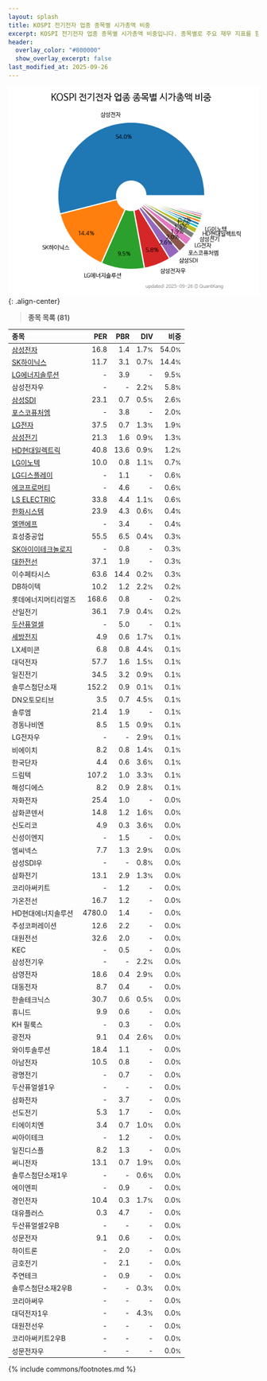 ```yaml
---
layout: splash
title: KOSPI 전기전자 업종 종목별 시가총액 비중
excerpt: KOSPI 전기전자 업종 종목별 시가총액 비중입니다. 종목별로 주요 재무 지표를 함께 표시합니다.
header:
  overlay_color: "#800000"
  show_overlay_excerpt: false
last_modified_at: 2025-09-26
---
```



![KOSPI 전기전자 업종 종목별 시가총액 비중](/stats/sector/images/kospi_업종_전기전자_종목.png){: .align-center}


> **종목 목록 (81)**<a id="list"></a>

| **종목** | **PER** | **PBR** | **DIV** | **비중** |
| :------- | ------: | ------: | ------: | -------: |
| [삼성전자](/005930/) | 16.8 | 1.4 | 1.7<small>%</small> | 54.0<small>%</small> |
| [SK하이닉스](/000660/) | 11.7 | 3.1 | 0.7<small>%</small> | 14.4<small>%</small> |
| [LG에너지솔루션](/373220/) | - | 3.9 | - | 9.5<small>%</small> |
| 삼성전자우 | - | - | 2.2<small>%</small> | 5.8<small>%</small> |
| [삼성SDI](/006400/) | 23.1 | 0.7 | 0.5<small>%</small> | 2.6<small>%</small> |
| [포스코퓨처엠](/003670/) | - | 3.8 | - | 2.0<small>%</small> |
| [LG전자](/066570/) | 37.5 | 0.7 | 1.3<small>%</small> | 1.9<small>%</small> |
| [삼성전기](/009150/) | 21.3 | 1.6 | 0.9<small>%</small> | 1.3<small>%</small> |
| [HD현대일렉트릭](/267260/) | 40.8 | 13.6 | 0.9<small>%</small> | 1.2<small>%</small> |
| [LG이노텍](/011070/) | 10.0 | 0.8 | 1.1<small>%</small> | 0.7<small>%</small> |
| [LG디스플레이](/034220/) | - | 1.1 | - | 0.6<small>%</small> |
| [에코프로머티](/450080/) | - | 4.6 | - | 0.6<small>%</small> |
| [LS ELECTRIC](/010120/) | 33.8 | 4.4 | 1.1<small>%</small> | 0.6<small>%</small> |
| [한화시스템](/272210/) | 23.9 | 4.3 | 0.6<small>%</small> | 0.4<small>%</small> |
| [엘앤에프](/066970/) | - | 3.4 | - | 0.4<small>%</small> |
| 효성중공업 | 55.5 | 6.5 | 0.4<small>%</small> | 0.3<small>%</small> |
| [SK아이이테크놀로지](/361610/) | - | 0.8 | - | 0.3<small>%</small> |
| [대한전선](/001440/) | 37.1 | 1.9 | - | 0.3<small>%</small> |
| 이수페타시스 | 63.6 | 14.4 | 0.2<small>%</small> | 0.3<small>%</small> |
| DB하이텍 | 10.2 | 1.2 | 2.2<small>%</small> | 0.2<small>%</small> |
| 롯데에너지머티리얼즈 | 168.6 | 0.8 | - | 0.2<small>%</small> |
| 산일전기 | 36.1 | 7.9 | 0.4<small>%</small> | 0.2<small>%</small> |
| [두산퓨얼셀](/336260/) | - | 5.0 | - | 0.1<small>%</small> |
| [세방전지](/004490/) | 4.9 | 0.6 | 1.7<small>%</small> | 0.1<small>%</small> |
| LX세미콘 | 6.8 | 0.8 | 4.4<small>%</small> | 0.1<small>%</small> |
| 대덕전자 | 57.7 | 1.6 | 1.5<small>%</small> | 0.1<small>%</small> |
| 일진전기 | 34.5 | 3.2 | 0.9<small>%</small> | 0.1<small>%</small> |
| 솔루스첨단소재 | 152.2 | 0.9 | 0.1<small>%</small> | 0.1<small>%</small> |
| DN오토모티브 | 3.5 | 0.7 | 4.5<small>%</small> | 0.1<small>%</small> |
| 솔루엠 | 21.4 | 1.9 | - | 0.1<small>%</small> |
| 경동나비엔 | 8.5 | 1.5 | 0.9<small>%</small> | 0.1<small>%</small> |
| LG전자우 | - | - | 2.9<small>%</small> | 0.1<small>%</small> |
| 비에이치 | 8.2 | 0.8 | 1.4<small>%</small> | 0.1<small>%</small> |
| 한국단자 | 4.4 | 0.6 | 3.6<small>%</small> | 0.1<small>%</small> |
| 드림텍 | 107.2 | 1.0 | 3.3<small>%</small> | 0.1<small>%</small> |
| 해성디에스 | 8.2 | 0.9 | 2.8<small>%</small> | 0.1<small>%</small> |
| 자화전자 | 25.4 | 1.0 | - | 0.0<small>%</small> |
| 삼화콘덴서 | 14.8 | 1.2 | 1.6<small>%</small> | 0.0<small>%</small> |
| 신도리코 | 4.9 | 0.3 | 3.6<small>%</small> | 0.0<small>%</small> |
| 신성이엔지 | - | 1.5 | - | 0.0<small>%</small> |
| 엠씨넥스 | 7.7 | 1.3 | 2.9<small>%</small> | 0.0<small>%</small> |
| 삼성SDI우 | - | - | 0.8<small>%</small> | 0.0<small>%</small> |
| 삼화전기 | 13.1 | 2.9 | 1.3<small>%</small> | 0.0<small>%</small> |
| 코리아써키트 | - | 1.2 | - | 0.0<small>%</small> |
| 가온전선 | 16.7 | 1.2 | - | 0.0<small>%</small> |
| HD현대에너지솔루션 | 4780.0 | 1.4 | - | 0.0<small>%</small> |
| 주성코퍼레이션 | 12.6 | 2.2 | - | 0.0<small>%</small> |
| 대원전선 | 32.6 | 2.0 | - | 0.0<small>%</small> |
| KEC | - | 0.5 | - | 0.0<small>%</small> |
| 삼성전기우 | - | - | 2.2<small>%</small> | 0.0<small>%</small> |
| 삼영전자 | 18.6 | 0.4 | 2.9<small>%</small> | 0.0<small>%</small> |
| 대동전자 | 8.7 | 0.4 | - | 0.0<small>%</small> |
| 한솔테크닉스 | 30.7 | 0.6 | 0.5<small>%</small> | 0.0<small>%</small> |
| 휴니드 | 9.9 | 0.6 | - | 0.0<small>%</small> |
| KH 필룩스 | - | 0.3 | - | 0.0<small>%</small> |
| 광전자 | 9.1 | 0.4 | 2.6<small>%</small> | 0.0<small>%</small> |
| 와이투솔루션 | 18.4 | 1.1 | - | 0.0<small>%</small> |
| 아남전자 | 10.5 | 0.8 | - | 0.0<small>%</small> |
| 광명전기 | - | 0.7 | - | 0.0<small>%</small> |
| 두산퓨얼셀1우 | - | - | - | 0.0<small>%</small> |
| 삼화전자 | - | 3.7 | - | 0.0<small>%</small> |
| 선도전기 | 5.3 | 1.7 | - | 0.0<small>%</small> |
| 티에이치엔 | 3.4 | 0.7 | 1.0<small>%</small> | 0.0<small>%</small> |
| 씨아이테크 | - | 1.2 | - | 0.0<small>%</small> |
| 일진디스플 | 8.2 | 1.3 | - | 0.0<small>%</small> |
| 써니전자 | 13.1 | 0.7 | 1.9<small>%</small> | 0.0<small>%</small> |
| 솔루스첨단소재1우 | - | - | 0.6<small>%</small> | 0.0<small>%</small> |
| 에이엔피 | - | 0.9 | - | 0.0<small>%</small> |
| 경인전자 | 10.4 | 0.3 | 1.7<small>%</small> | 0.0<small>%</small> |
| 대유플러스 | 0.3 | 4.7 | - | 0.0<small>%</small> |
| 두산퓨얼셀2우B | - | - | - | 0.0<small>%</small> |
| 성문전자 | 9.1 | 0.6 | - | 0.0<small>%</small> |
| 하이트론 | - | 2.0 | - | 0.0<small>%</small> |
| 금호전기 | - | 2.1 | - | 0.0<small>%</small> |
| 주연테크 | - | 0.9 | - | 0.0<small>%</small> |
| 솔루스첨단소재2우B | - | - | 0.3<small>%</small> | 0.0<small>%</small> |
| 코리아써우 | - | - | - | 0.0<small>%</small> |
| 대덕전자1우 | - | - | 4.3<small>%</small> | 0.0<small>%</small> |
| 대원전선우 | - | - | - | 0.0<small>%</small> |
| 코리아써키트2우B | - | - | - | 0.0<small>%</small> |
| 성문전자우 | - | - | - | 0.0<small>%</small> |

{% include commons/footnotes.md %}